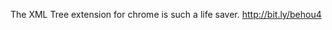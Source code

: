 <!--
id: 605621008
link: http://kevinisom.info/post/605621008/the-xml-tree-extension-for-chrome-is-such-a-life
slug: the-xml-tree-extension-for-chrome-is-such-a-life
date: Mon May 17 2010 14:40:25 GMT+1200 (NZST)
raw: {"blog_name":"kevinisom","id":605621008,"post_url":"http://kevinisom.info/post/605621008/the-xml-tree-extension-for-chrome-is-such-a-life","slug":"the-xml-tree-extension-for-chrome-is-such-a-life","type":"text","date":"2010-05-17 02:40:25 GMT","timestamp":1274064025,"state":"published","format":"html","reblog_key":"nMbDUC0I","tags":[],"short_url":"http://tmblr.co/Zw68Yya6GiG","highlighted":[],"feed_item":"http://twitter.com/kev_nz/statuses/14135225961","from_feed_id":"650289","note_count":0,"title":null,"body":"<p>The XML Tree extension for chrome is such a life saver. <a href=\"http://bit.ly/behou4\" target=\"_blank\">http://bit.ly/behou4</a></p>"}
publish: 2010-05-017
tags: 
title: null
-->


The XML Tree extension for chrome is such a life saver.
<http://bit.ly/behou4>


